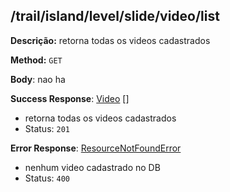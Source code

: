 ## /trail/island/level/slide/video/list

**Descrição:** retorna todas os videos cadastrados

**Method:** `GET`

**Body**: nao ha

**Success Response**: [Video](../../../../src/domain/trilhas/@entities/video.ts) [] 
- retorna todas os videos cadastrados
- Status: `201`

**Error Response**: [ResourceNotFoundError](../../../../src/core/errors/resource-not-found-error.ts)
- nenhum video cadastrado no DB
- Status: `400`
